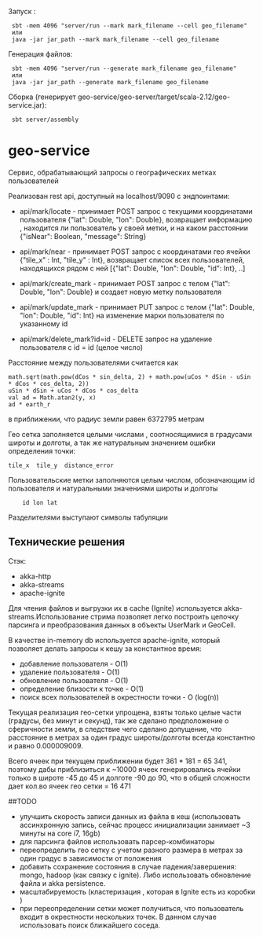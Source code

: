 Запуск :            

     sbt -mem 4096 "server/run --mark mark_filename --cell geo_filename"
     или
     java -jar jar_path --mark mark_filename --cell geo_filename

Генерация файлов:

     sbt -mem 4096 "server/run --generate mark_filename geo_filename"
     или
     java -jar jar_path --generate mark_filename geo_filename

Сборка (генерирует geo-service/geo-server/target/scala-2.12/geo-service.jar): 

     sbt server/assembly

# geo-service
Сервис, обрабатывающий запросы о географических метках пользователей

Реализован rest api, доступный на localhost/9090 с эндпоинтами:

- api/mark/locate - принимает POST запрос с текущими координатами пользователя {"lat": Double, "lon": Double}, 
возвращает информацию , находится ли пользователь у своей метки, и на каком расстоянии {"isNear": Boolean, "message": String}

- api/mark/near - принимает POST запрос с координатами гео ячейки {"tile_x" : Int, "tile_y" : Int}, возвращает список 
всех пользователей, находящихся рядом с ней [{"lat": Double, "lon": Double, "id": Int}, ..]

- api/mark/create_mark - принимает POST запрос с телом {"lat": Double, "lon": Double} и создает новую метку пользователя

- api/mark/update_mark - принимает PUT запрос с телом {"lat": Double, "lon": Double, "id": Int} на изменение марки пользователя по указанному id

- api/mark/delete_mark?id=id - DELETE запрос на удаление пользователя c id = id (целое число)

Расстояние между пользователями считается как     
 
    math.sqrt(math.pow(dCos * sin_delta, 2) + math.pow(uCos * dSin - uSin * dCos * cos_delta, 2))
    uSin * dSin + uCos * dCos * cos_delta
    val ad = Math.atan2(y, x)
    ad * earth_r
в приближении, что радиус земли равен 6372795 метрам

Гео сетка заполняется целыми числами , соотносящимися в градусами широты и долготы, а так же натуральным значением ошибки определения точки:

    tile_x  tile_y  distance_error

Пользовательские метки заполняются целым числом, обозначающим id пользователя и натуральными значениями широты и долготы

        id lon lat
Разделителями выступают символы табуляции

## Технические решения
Стэк:
- akka-http
- akka-streams
- apache-ignite

Для чтения файлов и выгрузки их в cache (Ignite) используется akka-streams.Использование стрима позволяет легко построить цепочку парсинга и преобразования данных в объекты UserMark и GeoCell.

В качестве in-memory db используется apache-ignite, который позволяет делать запросы к кешу за константное время:
- добавление пользователя - O(1)
- удаление пользователя - O(1)
- обновление пользователя - O(1)
- определение близости к точке - O(1)
- поиск всех пользователей в окрестности точки - O (log(n))

Текущая реализация гео-сетки упрощена, взяты только целые части (градусы, без минут и секунд), так же сделано предположение о сферичности земли, в следствие чего сделано допущение, что расстояние в метрах за один градус широты/долготы всегда константно и равно 0.000009009.

Всего ячеек при текущем приближении будет 361 * 181 = 65 341, поэтому дабы приблизиться к ~10000 ячеек генерировались ячейки только в широте -45 до 45 и долготе -90 до 90, что в общей сложности дает кол.во ячеек гео сетки = 16 471

##TODO

- улучшить скорость записи данных из файла в кеш (использовать ассинхронную запись, сейчас процесс инициализации занимает ~3 минуты на core i7, 16gb)
- для парсинга файлов использовать парсер-комбинаторы
- переопределить гео сетку с учетом разного размера в метрах за один градус в зависимости от положения
- добавить сохранение состояния в случае падения/завершения: mongo, hadoop (как связку с ignite). Либо использовать обновление файла и akka persistence.
- масштабируемость (кластеризация , которая в Ignite есть из коробки )
- при переопределении сетки может получиться, что пользователь входит в окрестности нескольких точек. В данном случае использовать поиск ближайшего соседа.